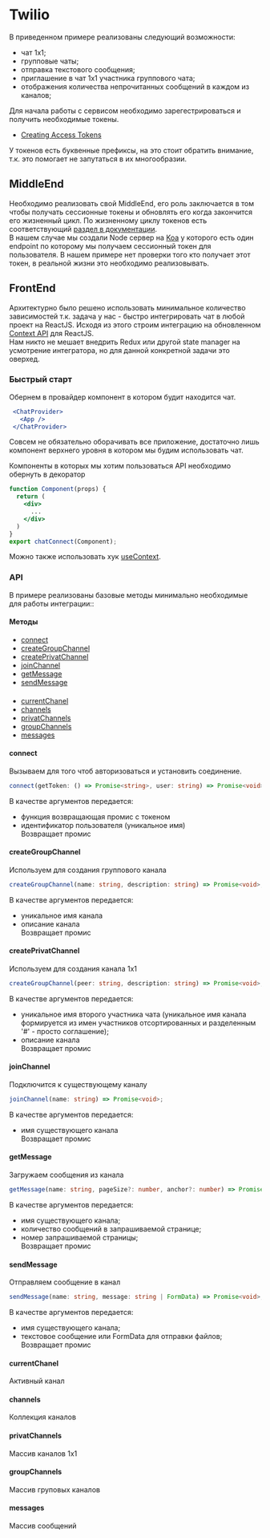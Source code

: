 # Twilio

В приведенном примере реализованы следующий возможности:
* чат 1х1;
* групповые чаты;
* отправка текстового сообщения;
* приглашение в чат 1х1 участника группового чата;
* отображения количества непрочитанных сообщений в каждом из каналов;

Для начала работы с сервисом необходимо зарегестрироваться и получить необходимые токены.
- [Creating Access Tokens](https://www.twilio.com/docs/chat/create-tokens)

У токенов есть буквенные префиксы, на это стоит обратить внимание, т.к. это помогает не запутаться в их многообразии.

## MiddleEnd
Необходимо реализовать свой MiddleEnd, его роль заключается в том чтобы получать сессионные токены и обновлять его когда закончится его жизненный цикл. По жизненному циклу токенов есть соответствующий [раздел в документации](https://www.twilio.com/docs/chat/access-token-lifecycle). <br/>
В нашем случае мы создали Node сервер на [Koa](https://koajs.com/) у которого есть один endpoint по которому мы получаем сессионный токен для пользователя. В нашем примере нет проверки того кто получает этот токен, в реальной жизни это необходимо реализовывать.

## FrontEnd
Архитектурно было решено использовать минимальное количество зависимостей т.к. задача у нас - быстро интегрировать чат в любой проект на ReactJS.
Исходя из этого строим интеграцию на обновленном [Context API](https://ru.reactjs.org/docs/context.html) для ReactJS.<br/>
Нам никто не мешает внедрить Redux или другой state manager на усмотрение интегратора, но для данной конкретной задачи это оверхед.

### Быстрый старт
Обернем в провайдер компонент в котором будит находится чат.

 ```jsx
  <ChatProvider>
    <App />
  </ChatProvider>
 ```
Совсем не обязательно оборачивать все приложение, достаточно лишь компонент верхнего уровня в котором мы будим использовать чат.

Компоненты в которых мы хотим пользоваться API необходимо обернуть в декоратор
```jsx
function Component(props) {
  return (
    <div>
      ...
    </div>
  )
}
export chatConnect(Component);
```
Можно также использовать хук [useContext](https://ru.reactjs.org/docs/hooks-reference.html#usecontext).

### API
В примере реализованы базовые методы минимально необходимые для работы интеграции::
#### Методы
* [connect](#connect)
* [createGroupChannel](#createGroupChannel)
* [createPrivatChannel](#createPrivatChannel)
* [joinChannel](#joinChannel)
* [getMessage](#getMessage)
* [sendMessage](№sendMessage)
#### 
* [currentChanel](#currentChanel)
* [channels](#channels)
* [privatChannels](#privatChannels)
* [groupChannels](#groupChannels)
* [messages](#messages)

#### connect
Вызываем для того чтоб авторизоваться и установить соединение.
```typescript
connect(getToken: () => Promise<string>, user: string) => Promise<void>;
```
В качестве аргументов передается:
* функция возвращающая промис с токеном
* идентификатор пользователя (уникальное имя)<br/>
Возвращает промис

#### createGroupChannel
Используем для создания группового канала
```typescript
createGroupChannel(name: string, description: string) => Promise<void>;
```
В качестве аргументов передается:
* уникальное имя канала
* описание канала<br/>
Возвращает промис

#### createPrivatChannel
Используем для создания канала 1х1
```typescript
createGroupChannel(peer: string, description: string) => Promise<void>;
```
В качестве аргументов передается:
* уникальное имя второго участника чата (уникальное имя канала формируется из имен участников отсортированных и разделенным '#' - просто соглашение);
* описание канала<br/>
Возвращает промис

#### joinChannel
Подключится к существующему каналу
```typescript
joinChannel(name: string) => Promise<void>;
```
В качестве аргументов передается:
* имя существующего канала<br/>
Возвращает промис

#### getMessage
Загружаем сообщения из канала
```typescript
getMessage(name: string, pageSize?: number, anchor?: number) => Promise<void>;
```
В качестве аргументов передается:
* имя существующего канала;
* количество сообщений в запрашиваемой странице;
* номер запрашиваемой страницы;<br/>
Возвращает промис

#### sendMessage
Отправляем сообщение в канал
```typescript
sendMessage(name: string, message: string | FormData) => Promise<void>;
```
В качестве аргументов передается:
* имя существующего канала;
* текстовое сообщение или FormData для отправки файлов;<br/>
Возвращает промис

#### currentChanel
Активный канал

#### channels
Коллекция каналов

#### privatChannels
Массив каналов 1х1

#### groupChannels
Массив груповых каналов

#### messages
Массив сообщений
